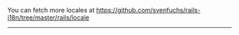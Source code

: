 You can fetch more locales at
https://github.com/svenfuchs/rails-i18n/tree/master/rails/locale

***
